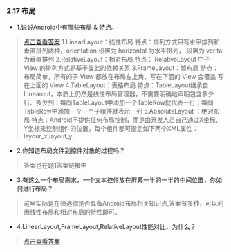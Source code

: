 ### 2.17 布局

- 1.说说Android中有哪些布局 & 特点。

> [点击查看答案](https://blog.csdn.net/ClAndEllen/article/details/82979812)
1.LinearLayout：线性布局
特点：排列方式只有水平排列和垂直排列两种，orientation 设置为 horizontal 为水平排列， 设置为 verital 为垂直排列
2.RelativeLayout：相对布局
特点： RelativeLayout 中子 View 的排列方式是基于彼此的依赖关系
3.FrameLayout：帧布局
特点：布局简单，所有的子 View 都放在布局左上角，写在下面的 View 会覆盖 写在上面的 View
4.TableLayout：表格布局
特点：TableLayout继承自Linearout，本质上仍然是线性布局管理器，不需要明确地声明包含多少行、多少列；每向TableLayout中添加一个TableRow就代表一行；每向TableRow中添加一个一个子组件就表示一列
5.AbsoluteLayout ：绝对布局
特点：Android不提供任何布局控制，而是由开发人员自己通过X坐标、Y坐标来控制组件的位置。每个组件都可指定如下两个XML属性：layour_x;layout_y;

- 2.你知道布局文件到控件对象的过程吗？

> 答案也在题1答案链接中

- 3.有这么一个布局需求，一个文本控件放在屏幕一半的一半的中间位置，你如何进行布局？

> 这里实际是在筛选你是否具备Android布局相关知识点,答案有多种，可以利用线性布局和相对布局的特性即可。

- 4.LinearLayout,FrameLayout,RelativeLayout性能对比，为什么？

> [点击查看答案](http://www.cnblogs.com/chenlong-50954265/p/5942182.html)